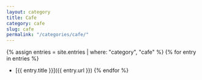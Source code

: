 ```yaml
---
layout: category
title: Cafe
category: cafe
slug: cafe
permalink: "/categories/cafe/"
---
```


{% assign entries = site.entries | where: "category", "cafe" %}
{% for entry in entries %}
- [{{ entry.title }}]({{ entry.url }})
{% endfor %}

